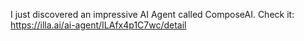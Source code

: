I just discovered an impressive AI Agent called ComposeAI. Check it: https://illa.ai/ai-agent/ILAfx4p1C7wc/detail
